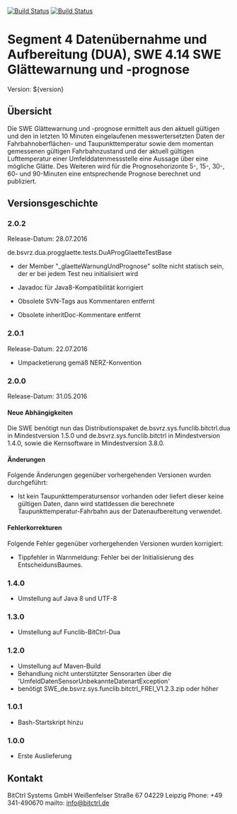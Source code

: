 [![Build Status](https://travis-ci.org/bitctrl/de.bsvrz.dua.progglaette.svg?branch=develop)](https://travis-ci.org/bitctrl/de.bsvrz.dua.progglaette)
[![Build Status](https://api.bintray.com/packages/bitctrl/maven/de.bsvrz.dua.progglaette/images/download.svg)](https://bintray.com/bitctrl/maven/de.bsvrz.dua.progglaette)

# Segment 4 Datenübernahme und Aufbereitung (DUA), SWE 4.14 SWE Glättewarnung und -prognose

Version: ${version}

## Übersicht

Die SWE Glättewarnung und -prognose ermittelt aus den aktuell gültigen und den 
in letzten 10 Minuten eingelaufenen messwertersetzten Daten der Fahrbahnoberflächen-
und Taupunkttemperatur sowie dem momentan gemessenen gültigen Fahrbahnzustand und der
aktuell gültigen Lufttemperatur einer Umfelddatenmessstelle eine Aussage über eine
mögliche Glätte. Des Weiteren wird für die Prognosehorizonte 5-, 15-, 30-, 60- und
90-Minuten eine entsprechende Prognose berechnet und publiziert.

## Versionsgeschichte

### 2.0.2

Release-Datum: 28.07.2016

de.bsvrz.dua.progglaette.tests.DuAProgGlaetteTestBase
- der Member "_glaetteWarnungUndPrognose" sollte nicht statisch sein, der er bei jedem Test neu initialisiert wird

- Javadoc für Java8-Kompatibilität korrigiert
- Obsolete SVN-Tags aus Kommentaren entfernt
- Obsolete inheritDoc-Kommentare entfernt

### 2.0.1

Release-Datum: 22.07.2016

- Umpacketierung gemäß NERZ-Konvention

### 2.0.0

Release-Datum: 31.05.2016

#### Neue Abhängigkeiten

Die SWE benötigt nun das Distributionspaket de.bsvrz.sys.funclib.bitctrl.dua
in Mindestversion 1.5.0 und de.bsvrz.sys.funclib.bitctrl in Mindestversion 1.4.0,
sowie die Kernsoftware in Mindestversion 3.8.0.

#### Änderungen

Folgende Änderungen gegenüber vorhergehenden Versionen wurden durchgeführt:

- Ist kein Taupunkttemperatursensor vorhanden oder liefert dieser keine gültigen
  Daten, dann wird stattdessen die berechnete Taupunkttemperatur-Fahrbahn aus
  der Datenaufbereitung verwendet.

#### Fehlerkorrekturen

Folgende Fehler gegenüber vorhergehenden Versionen wurden korrigiert:

- Tippfehler in Warnmeldung: Fehler bei der Initialisierung des EntscheidunsBaumes.

### 1.4.0

- Umstellung auf Java 8 und UTF-8

### 1.3.0

- Umstellung auf Funclib-BitCtrl-Dua

### 1.2.0

- Umstellung auf Maven-Build
- Behandlung nicht unterstützter Sensorarten über die 'UmfeldDatenSensorUnbekannteDatenartException'
- benötigt SWE_de.bsvrz.sys.funclib.bitctrl_FREI_V1.2.3.zip oder höher 

### 1.0.1

- Bash-Startskript hinzu

### 1.0.0

- Erste Auslieferung
  
## Kontakt

BitCtrl Systems GmbH
Weißenfelser Straße 67
04229 Leipzig
Phone: +49 341-490670
mailto: info@bitctrl.de
